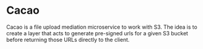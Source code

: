 # Cacao

Cacao is a file upload mediation microservice to work with S3. The idea is to create
a layer that acts to generate pre-signed urls for a given S3 bucket before returning
those URLs directly to the client.
